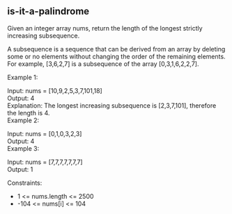 ## is-it-a-palindrome

Given an integer array nums, return the length of the longest strictly increasing subsequence.

A subsequence is a sequence that can be derived from an array by deleting some or no elements without changing the order of the remaining elements. For example, [3,6,2,7] is a subsequence of the array [0,3,1,6,2,2,7].

Example 1:  

Input: nums = [10,9,2,5,3,7,101,18]  
Output: 4  
Explanation: The longest increasing subsequence is [2,3,7,101], therefore the length is 4.  
Example 2:  

Input: nums = [0,1,0,3,2,3]  
Output: 4  
Example 3:  

Input: nums = [7,7,7,7,7,7,7]  
Output: 1  
 
Constraints:  

- 1 <= nums.length <= 2500  
- -104 <= nums[i] <= 104  